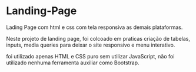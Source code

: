# Landing-Page
Lading Page com html e css com tela responsiva as demais plataformas.

Neste projeto de landing page, foi colcoado em praticas criação de tabelas, inputs, media queries para deixar o site responsivo e menu interativo.

foi utilizado apenas HTML e CSS puro sem utilizar JavaScript, não foi utilizado nenhuma ferramenta auxiliar como Bootstrap.
